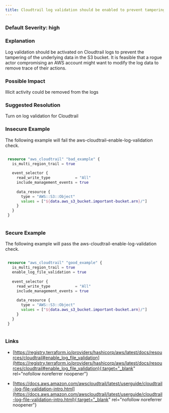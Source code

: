 ```yaml
---
title: Cloudtrail log validation should be enabled to prevent tampering of log data
---
```


### Default Severity: <span class="severity high">high</span>

### Explanation

Log validation should be activated on Cloudtrail logs to prevent the tampering of the underlying data in the S3 bucket. It is feasible that a rogue actor compromising an AWS account might want to modify the log data to remove trace of their actions.

### Possible Impact
Illicit activity could be removed from the logs

### Suggested Resolution
Turn on log validation for Cloudtrail


### Insecure Example

The following example will fail the aws-cloudtrail-enable-log-validation check.
```terraform

 resource "aws_cloudtrail" "bad_example" {
   is_multi_region_trail = true
 
   event_selector {
     read_write_type           = "All"
     include_management_events = true
 
     data_resource {
       type = "AWS::S3::Object"
       values = ["${data.aws_s3_bucket.important-bucket.arn}/"]
     }
   }
 }
 
```



### Secure Example

The following example will pass the aws-cloudtrail-enable-log-validation check.
```terraform

 resource "aws_cloudtrail" "good_example" {
   is_multi_region_trail = true
   enable_log_file_validation = true
 
   event_selector {
     read_write_type           = "All"
     include_management_events = true
 
     data_resource {
       type = "AWS::S3::Object"
       values = ["${data.aws_s3_bucket.important-bucket.arn}/"]
     }
   }
 }
 
```



### Links


- [https://registry.terraform.io/providers/hashicorp/aws/latest/docs/resources/cloudtrail#enable_log_file_validation](https://registry.terraform.io/providers/hashicorp/aws/latest/docs/resources/cloudtrail#enable_log_file_validation){:target="_blank" rel="nofollow noreferrer noopener"}

- [https://docs.aws.amazon.com/awscloudtrail/latest/userguide/cloudtrail-log-file-validation-intro.html](https://docs.aws.amazon.com/awscloudtrail/latest/userguide/cloudtrail-log-file-validation-intro.html){:target="_blank" rel="nofollow noreferrer noopener"}



